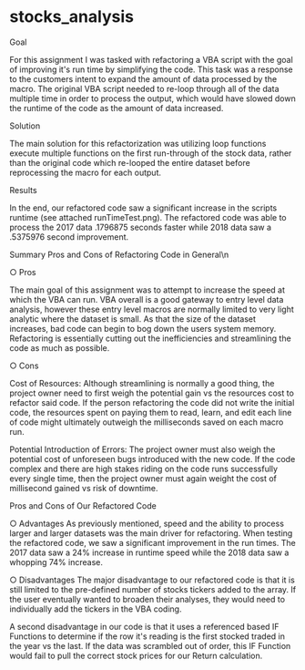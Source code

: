 # stocks_analysis

Goal

For this assignment I was tasked with refactoring a VBA script with the goal of improving it's run time by simplifying the code. This task was a response to the customers intent to expand the amount of data processed by the macro. The original VBA script needed to re-loop through all of the data multiple time in order to process the output, which would have slowed down the runtime of the code as the amount of data increased.

Solution

The main solution for this refactorization was utilizing loop functions execute multiple functions on the first run-through of the stock data, rather than the original code which re-looped the entire dataset before reprocessing the macro for each output.

Results

In the end, our refactored code saw a significant increase in the scripts runtime (see attached runTimeTest.png). The refactored code was able to process the 2017 data .1796875 seconds faster while 2018 data saw a .5375976 second improvement.

Summary
Pros and Cons of Refactoring Code in General\n

○ Pros

The main goal of this assignment was to attempt to increase the speed at which the VBA can run. VBA overall is a good gateway to entry level data analysis, however these entry level macros are normally limited to very light analytic where the dataset is small. As that the size of the dataset increases, bad code can begin to bog down the users system memory. Refactoring is essentially cutting out the inefficiencies and streamlining the code as much as possible.

○ Cons

Cost of Resources: Although streamlining is normally a good thing, the project owner need to first weigh the potential gain vs the resources cost to refactor said code. If the person refactoring the code did not write the initial code, the resources spent on paying them to read, learn, and edit each line of code might ultimately outweigh the milliseconds saved on each macro run.

Potential Introduction of Errors: The project owner must also weigh the potential cost of unforeseen bugs introduced with the new code. If the code complex and there are high stakes riding on the code runs successfully every single time, then the project owner must again weight the cost of millisecond gained vs risk of downtime.
		
Pros and Cons of Our Refactored Code

○ Advantages
As previously mentioned, speed and the ability to process larger and larger datasets was the main driver for refactoring. When testing the refactored code, we saw a significant improvement in the run times. The 2017 data saw a 24% increase in runtime speed while the 2018 data saw a whopping 74% increase.

○ Disadvantages
The major disadvantage to our refactored code is that it is still limited to the pre-defined number of stocks tickers added to the array. If the user eventually wanted to broaden their analyses, they would need to individually add the tickers in the VBA coding.
			
A second disadvantage in our code is that it uses a referenced based IF Functions to determine if the row it's reading is the first stocked traded in the year vs the last. If the data was scrambled out of order, this IF Function would fail to pull the correct stock prices for our Return calculation.
